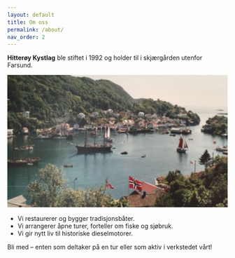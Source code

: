 ```yaml
---
layout: default
title: Om oss
permalink: /about/
nav_order: 2
---
```

**Hitterøy Kystlag** ble stiftet i 1992 og holder til i skjærgården utenfor Farsund.

![Alternativ tekst](/assets/img/hero.png)

* Vi restaurerer og bygger tradisjonsbåter.
* Vi arrangerer åpne turer, forteller om fiske og sjøbruk.
* Vi gir nytt liv til historiske dieselmotorer.

Bli med – enten som deltaker på en tur eller som aktiv i verkstedet vårt!
